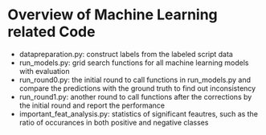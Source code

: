 # Overview of Machine Learning related Code
* datapreparation.py: construct labels from the labeled script data
* run\_models.py: grid search functions for all machine learning models with evaluation
* run\_round0.py: the initial round to call functions in run\_models.py and compare the predictions with the ground truth to find out inconsistency
* run\_round1.py: another round to call functions after the corrections by the initial round and report the performance
* important\_feat\_analysis.py: statistics of significant feautres, such as the ratio of occurances in both positive and negative classes
